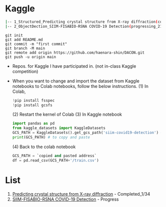 # Kaggle

```bash
|-- 1_Structured_Predicting crystal structure from X-ray diffraction(completed_1/34)
|-- 2_ObjectDection_SIIM-FISABIO-RSNA COVID-19 Detection(progressing_218/1165)

```

```
git init
git add README.md
git commit -m "first commit"
git branch -M main
git remote add origin https://github.com/haenara-shin/DACON.git
git push -u origin main
```

- Repos. for Kaggle I have participated in. (not in-class Kaggle competition)
- When you want to change and import the dataset from Kaggle notebooks to Colab notebooks, follow the below instructions.
	(1) In Colab, 
	```python
	!pip install fsspec
	!pip install gcsfs
	```
	(2) Restart the kernel of Colab
	(3) In Kaggle notebook
	```python
	import pandas as pd
	from kaggle_datasets import KaggleDatasets
	GCS_PATH = KaggleDatasets().get_gcs_path('siim-covid19-detection') #whatever you want to copy and paste input-dataset
	print(GCS_PATH) # to copy and paste
	```
	(4) Back to the colab notebook

	```python
	GCS_PATH = `copied and pasted address`
	df = pd.read_csv(GCS_PATH+'/train.csv')
	```

# List
1. [Predicting crystal structure from X-ray diffraction](https://www.kaggle.com/c/nano281fa2020/overview) - Completed_1/34
2. [SIIM-FISABIO-RSNA COVID-19 Detection](https://www.kaggle.com/c/siim-covid19-detection/overview) - Progress